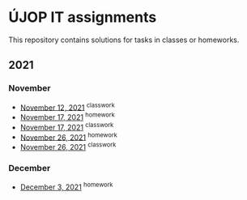 # ÚJOP IT assignments
This repository contains solutions for tasks in classes or homeworks.

## 2021
### November
* [November 12, 2021](/12-11-2021) <sup>classwork</sup>
* [November 17, 2021](/12-11-2021) <sup>homework</sup>
* [November 17, 2021](/12-11-2021) <sup>classwork</sup>
* [November 26, 2021](/26-11-2021/homework) <sup>homework</sup>
* [November 26, 2021](/26-11-2021/classwork) <sup>classwork</sup>

### December
* [December 3, 2021](/03-12-2021) <sup>homework</sup>